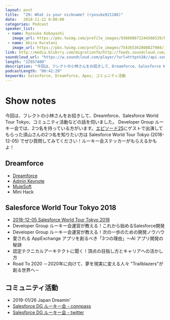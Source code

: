 ```yaml
---
layout: post
title:  "29: What is your nickname? (ryosuke921186)"
date:   2018-11-22 0:00:00
categories: Podcast
speaker_list:
 - name: Ryosuke Kobayashi
   image_url: https://pbs.twimg.com/profile_images/936608671244566529/bL9SV_uF_400x400.jpg
 - name: Akira Kuratani
   image_url: https://pbs.twimg.com/profile_images/754365362808827904/Ig84TgbE_400x400.jpg
link: http://media.blubrry.com/migrationfm/http://feeds.soundcloud.com/stream/534738243-migrationfm-29-what-is-your-nickname-ryosuke921186.mp3
soundcloud_url: "https://w.soundcloud.com/player/?url=https%3A//api.soundcloud.com/tracks/534738243&color=%23ff5500&auto_play=false&hide_related=false&show_comments=true&show_user=true&show_reposts=false&show_teaser=true"
length: "22957400"
description: "今回は、フレクトの小林さんをお招きして、Dreamforce、Salesforce World Tour Tokyo、コミュニティ活動などの話を伺いました。"
podcastLength: "00:42:29"
keywords: Salesforce, Dreamforce, Apex, コミュニティ活動
---
```


# Show notes

今回は、フレクトの小林さんをお招きして、Dreamforce、Salesforce World Tour Tokyo、コミュニティ活動などの話を伺いました。
Developer Group ルーキー会では、2つ名を持っている方がいます。[エピソード25](/025)にゲストで出演してもらった須山さんの2つ名を知りたい方は Salesforce World Tour Tokyo (2018-12-05) でぜひ質問してみてください！ルーキー会ステッカーがもらえるかもよ！

## Dreamforce
- [Dreamforce](https://www.salesforce.com/dreamforce/)
- [Admin Keynote](https://www.youtube.com/watch?v=fOyq_2948lc)
- [MuleSoft](https://www.mulesoft.com/)
- Mini Hack

## Salesforce World Tour Tokyo 2018
- [2018-12-05 Salesforce World Tour Tokyo 2018](https://www.salesforce.com/jp/events/worldtour/ja/overview/)
- Developer Group ルーキー会運営が教える！これから始めるSalesforce開発
- Developer Group ルーキー会運営が教える！次の一歩のための開発ノウハウ
- 愛される AppExchange アプリを創るべき「3つの理由」〜AI アプリ開発の秘訣
- 認定テクニカルアーキテクトに聞く！頂点の目指し方とキャリアへの活かし方
- Road To 2020 －2020年に向けて、夢を現実に変える人々 "Trailblazers"が創る世界へ－

## コミュニティ活動
- 2019-01/26 Japan Dreamin'
- [Salesforce DG ルーキー会 - connpass](https://sfdgr.connpass.com/)
- [Salesforce DG ルーキー会 - twitter](https://twitter.com/sfdgrjp)
